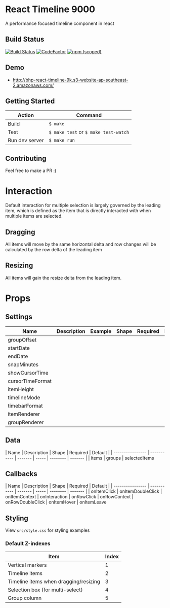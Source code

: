 # React Timeline 9000
A performance focused timeline component in react
## Build Status
[![Build Status](https://travis-ci.org/BHP-DevHub/react-timeline-9000.svg?branch=master)](https://travis-ci.org/BHP-DevHub/react-timeline-9000)
[![CodeFactor](https://www.codefactor.io/repository/github/bhp-devhub/react-timeline-9000/badge)](https://www.codefactor.io/repository/github/bhp-devhub/react-timeline-9000)
[![npm (scoped)](https://img.shields.io/npm/v/react-timeline-9000.svg)](https://www.npmjs.com/package/react-timeline-9000)

## Demo
* http://bhp-react-timeline-9k.s3-website-ap-southeast-2.amazonaws.com/

## Getting Started

| Action         | Command                               |
| -------------- | ------------------------------------- |
| Build          | `$ make`                              |
| Test           | `$ make test` or  `$ make test-watch` |
| Run dev server | `$ make run`                          |

## Contributing
Feel free to make a PR :)

# Interaction

Default interaction for multiple selection is largely governed by the leading item, which is defined as the item that is directly interacted with when multiple items are selected.

## Dragging

All items will move by the same horizontal delta and row changes will be calculated by the row delta of the leading item

## Resizing

All items will gain the resize delta from the leading item.

<!-- ### Overriding the default behaviour

TBA

`onInteraction(type, changes, leadTimeDelta, leaderGroupDelta,selectedItems)` -->

# Props

## Settings
| Name             | Description | Example | Shape | Required | Default |
| ---------------- | ----------- | ------- | ----- | -------- | ------- |
| groupOffset      |
| startDate        |
| endDate          |
| snapMinutes      |
| showCursorTime   |
| cursorTimeFormat |
| itemHeight       |
| timelineMode     |
| timebarFormat    |
| itemRenderer     |
| groupRenderer    |

## Data
| Name | Description | Shape | Required | Default |
| ---------------- | ----------- | ------- | ----- | -------- | ------- |
| items
| groups
| selectedItems

## Callbacks
| Name | Description | Shape | Required | Default |
| ---------------- | ----------- | ------- | ----- | -------- | ------- |
| onItemClick
| onItemDoubleClick
| onItemContext
| onInteraction
| onRowClick
| onRowContext
| onRowDoubleClick
| onItemHover
| onItemLeave

<!-- ## Item level

`onItemClick(e, key)`

`onItemDoubleClick(e, key)`

`onItemContextClick(e, key)`

## Row Level
`onRowClick(e, rowNumber, clickedTime, snappedClickedTime)`

`onRowDoubleClick(e, rowNumber, clickedTime, snappedClickedTime)`

`onRowContextClick (e, rowNumber, clickedTime, snappedClickedTime)` -->

## Styling
View `src/style.css` for styling examples

### Default Z-indexes
| Item                                  | Index |
| ------------------------------------- | ----- |
| Vertical markers                      | 1     |
| Timeline items                        | 2     |
| Timeline items when dragging/resizing | 3     |
| Selection box (for multi-select)      | 4     |
| Group column                          | 5     |
